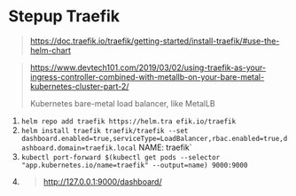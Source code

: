 # Stepup Traefik
> https://doc.traefik.io/traefik/getting-started/install-traefik/#use-the-helm-chart

> https://www.devtech101.com/2019/03/02/using-traefik-as-your-ingress-controller-combined-with-metallb-on-your-bare-metal-kubernetes-cluster-part-2/
> 
>  Kubernetes bare-metal load balancer, like MetalLB
1. `helm repo add traefik https://helm.tra
efik.io/traefik`
1. `helm install traefik traefik/traefik --set dashboard.enabled=true,serviceType=LoadBalancer,rbac.enabled=true,dashboard.domain=traefik.local`
NAME: traefik`
3. `kubectl port-forward $(kubectl get pods --selector "app.kubernetes.io/name=traefik" --output=name) 9000:9000`
4. > http://127.0.0.1:9000/dashboard/
